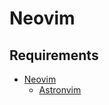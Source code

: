 # Neovim

## Requirements
- [Neovim](https://github.com/neovim/neovim)
  - [Astronvim](https://github.com/AstroNvim/AstroNvim)